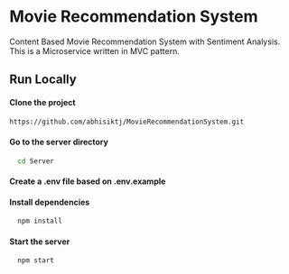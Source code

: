 # Movie Recommendation System

Content Based Movie Recommendation System with Sentiment Analysis. This is a Microservice written in MVC pattern.





## Run Locally

#### Clone the project

```bash
https://github.com/abhisiktj/MovieRecommendationSystem.git
```

#### Go to the server directory

```bash
  cd Server
```
#### Create a .env file based on .env.example
#### Install dependencies

```bash
  npm install
```

#### Start the server

```bash
  npm start
```

